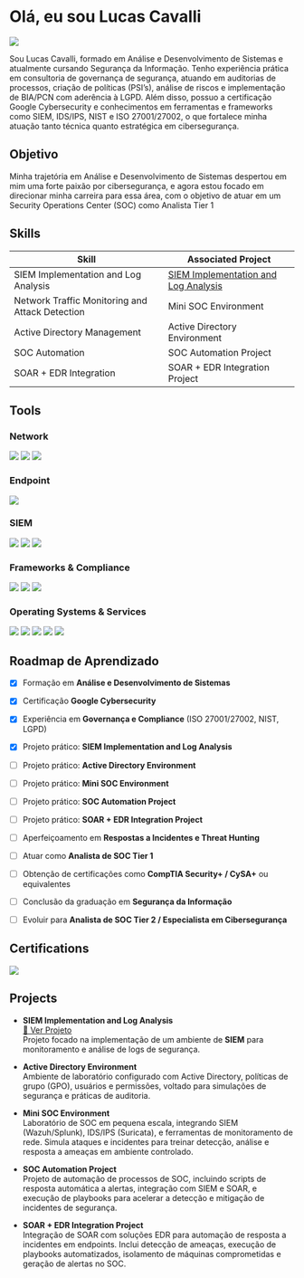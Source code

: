 # Olá, eu sou Lucas Cavalli
<a href="https://www.linkedin.com/in/lucas-marciel-cavalli/"><img src="https://img.shields.io/badge/-LinkedIn-0072b1?&style=for-the-badge&logo=linkedin&logoColor=white" /></a>

Sou Lucas Cavalli, formado em Análise e Desenvolvimento de Sistemas e atualmente cursando Segurança da Informação. Tenho experiência prática em consultoria de governança de segurança, atuando em auditorias de processos, criação de políticas (PSI’s), análise de riscos e implementação de BIA/PCN com aderência à LGPD. Além disso, possuo a certificação Google Cybersecurity e conhecimentos em ferramentas e frameworks como SIEM, IDS/IPS, NIST e ISO 27001/27002, o que fortalece minha atuação tanto técnica quanto estratégica em cibersegurança.

## Objetivo

Minha trajetória em Análise e Desenvolvimento de Sistemas despertou em mim uma forte paixão por cibersegurança, e agora estou focado em direcionar minha carreira para essa área, com o objetivo de atuar em um Security Operations Center (SOC) como Analista Tier 1

## Skills

| Skill                                         | Associated Project         |
|-----------------------------------------------|----------------------------|
| SIEM Implementation and Log Analysis          | <a href="https://github.com/zPolda/SIEM-Implementation-and-Log-Analysis/blob/main/README.md">SIEM Implementation and Log Analysis</a> |
| Network Traffic Monitoring and Attack Detection | Mini SOC Environment</a> |
| Active Directory Management                    | Active Directory Environment</a> |
| SOC Automation                                 | SOC Automation Project</a> |
| SOAR + EDR Integration                         | SOAR + EDR Integration Project</a> |


## Tools

### Network
<div>
    <img src="https://img.shields.io/badge/-Wireshark-1679A7?&style=for-the-badge&logo=Wireshark&logoColor=white" />
    <img src="https://img.shields.io/badge/-Suricata-EF3B2D?&style=for-the-badge&logo=Suricata&logoColor=white" />
    <img src="https://img.shields.io/badge/-Fortigate-EE3124?&style=for-the-badge&logo=Fortinet&logoColor=white" />
</div>

### Endpoint
<div>
    <img src="https://img.shields.io/badge/-Microsoft_Defender_for_Endpoint-00A4EF?&style=for-the-badge&logo=Microsoft&logoColor=white" />
</div>

### SIEM
<div>
    <img src="https://img.shields.io/badge/-Splunk-000000?&style=for-the-badge&logo=Splunk&logoColor=white" />
    <img src="https://img.shields.io/badge/-Wazuh-002E5E?&style=for-the-badge&logo=Wazuh&logoColor=white" />
    <img src="https://img.shields.io/badge/-Google%20Chronicle-4285F4?&style=for-the-badge&logo=Google&logoColor=white" />
</div>

### Frameworks & Compliance
<div>
    <img src="https://img.shields.io/badge/-ISO%2027001-25A162?&style=for-the-badge&logo=ISO&logoColor=white" />
    <img src="https://img.shields.io/badge/-NIST%20Cybersecurity%20Framework-005A9C?&style=for-the-badge&logo=NIST&logoColor=white" />
    <img src="https://img.shields.io/badge/-LGPD-FF5722?&style=for-the-badge&logo=Databricks&logoColor=white" />
</div>

### Operating Systems & Services
<div>
    <img src="https://img.shields.io/badge/-Windows-0078D6?&style=for-the-badge&logo=Windows&logoColor=white" />
    <img src="https://img.shields.io/badge/-Linux-FCC624?&style=for-the-badge&logo=Linux&logoColor=black" />
    <img src="https://img.shields.io/badge/-MacOS-000000?&style=for-the-badge&logo=Apple&logoColor=white" />
    <img src="https://img.shields.io/badge/-Android-3DDC84?&style=for-the-badge&logo=Android&logoColor=white" />
    <img src="https://img.shields.io/badge/-Active%20Directory-008272?&style=for-the-badge&logo=Microsoft&logoColor=white" />
</div>

## Roadmap de Aprendizado

- [x] Formação em **Análise e Desenvolvimento de Sistemas**
- [x] Certificação **Google Cybersecurity**
- [x] Experiência em **Governança e Compliance** (ISO 27001/27002, NIST, LGPD)
- [x] Projeto prático: **SIEM Implementation and Log Analysis**
- [ ] Projeto prático: **Active Directory Environment**
- [ ] Projeto prático: **Mini SOC Environment**
- [ ] Projeto prático: **SOC Automation Project**
- [ ] Projeto prático: **SOAR + EDR Integration Project**
- [ ] Aperfeiçoamento em **Respostas a Incidentes e Threat Hunting**
- [ ] Atuar como **Analista de SOC Tier 1**
- [ ] Obtenção de certificações como **CompTIA Security+ / CySA+** ou equivalentes
- [ ] Conclusão da graduação em **Segurança da Informação**  
- [ ] Evoluir para **Analista de SOC Tier 2 / Especialista em Cibersegurança**




## Certifications
<div>
<img src="https://img.shields.io/badge/-Google%20Cybersecurity%20Certificate-4285F4?&style=for-the-badge&logo=Google&logoColor=white" />
</div>

## Projects

- **SIEM Implementation and Log Analysis**  
  <a href="https://github.com/zPolda/SIEM-Implementation-and-Log-Analysis/blob/main/README.md">🔗 Ver Projeto</a>  
  Projeto focado na implementação de um ambiente de **SIEM** para monitoramento e análise de logs de segurança.
  
- **Active Directory Environment**   
  Ambiente de laboratório configurado com Active Directory, políticas de grupo (GPO), usuários e permissões, voltado para simulações de segurança e práticas de auditoria.

- **Mini SOC Environment**  
  Laboratório de SOC em pequena escala, integrando SIEM (Wazuh/Splunk), IDS/IPS (Suricata), e ferramentas de monitoramento de rede. Simula ataques e incidentes para treinar detecção, análise e resposta a ameaças em ambiente controlado.

- **SOC Automation Project**    
  Projeto de automação de processos de SOC, incluindo scripts de resposta automática a alertas, integração com SIEM e SOAR, e execução de playbooks para acelerar a detecção e mitigação de incidentes de segurança.

- **SOAR + EDR Integration Project**  
  Integração de SOAR com soluções EDR para automação de resposta a incidentes em endpoints. Inclui detecção de ameaças, execução de playbooks automatizados, isolamento de máquinas comprometidas e geração de alertas no SOC.
